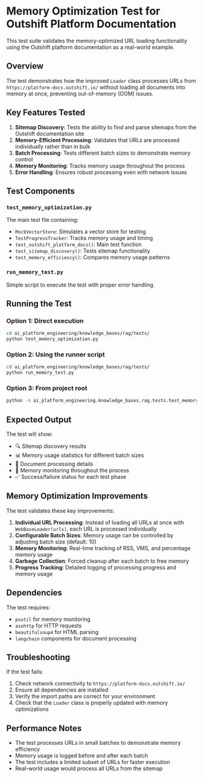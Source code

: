 # Memory Optimization Test for Outshift Platform Documentation

This test suite validates the memory-optimized URL loading functionality using the Outshift platform documentation as a real-world example.

## Overview

The test demonstrates how the improved `Loader` class processes URLs from `https://platform-docs.outshift.io/` without loading all documents into memory at once, preventing out-of-memory (OOM) issues.

## Key Features Tested

1. **Sitemap Discovery**: Tests the ability to find and parse sitemaps from the Outshift documentation site
2. **Memory-Efficient Processing**: Validates that URLs are processed individually rather than in bulk
3. **Batch Processing**: Tests different batch sizes to demonstrate memory control
4. **Memory Monitoring**: Tracks memory usage throughout the process
5. **Error Handling**: Ensures robust processing even with network issues

## Test Components

### `test_memory_optimization.py`
The main test file containing:
- `MockVectorStore`: Simulates a vector store for testing
- `TestProgressTracker`: Tracks memory usage and timing
- `test_outshift_platform_docs()`: Main test function
- `test_sitemap_discovery()`: Tests sitemap functionality
- `test_memory_efficiency()`: Compares memory usage patterns

### `run_memory_test.py`
Simple script to execute the test with proper error handling.

## Running the Test

### Option 1: Direct execution
```bash
cd ai_platform_engineering/knowledge_bases/rag/tests/
python test_memory_optimization.py
```

### Option 2: Using the runner script
```bash
cd ai_platform_engineering/knowledge_bases/rag/tests/
python run_memory_test.py
```

### Option 3: From project root
```bash
python -m ai_platform_engineering.knowledge_bases.rag.tests.test_memory_optimization
```

## Expected Output

The test will show:
- 🔍 Sitemap discovery results
- 📊 Memory usage statistics for different batch sizes
- 📄 Document processing details
- 💾 Memory monitoring throughout the process
- ✅ Success/failure status for each test phase

## Memory Optimization Improvements

The test validates these key improvements:

1. **Individual URL Processing**: Instead of loading all URLs at once with `WebBaseLoader(urls)`, each URL is processed individually
2. **Configurable Batch Sizes**: Memory usage can be controlled by adjusting batch size (default: 10)
3. **Memory Monitoring**: Real-time tracking of RSS, VMS, and percentage memory usage
4. **Garbage Collection**: Forced cleanup after each batch to free memory
5. **Progress Tracking**: Detailed logging of processing progress and memory usage

## Dependencies

The test requires:
- `psutil` for memory monitoring
- `aiohttp` for HTTP requests
- `beautifulsoup4` for HTML parsing
- `langchain` components for document processing

## Troubleshooting

If the test fails:
1. Check network connectivity to `https://platform-docs.outshift.io/`
2. Ensure all dependencies are installed
3. Verify the import paths are correct for your environment
4. Check that the `Loader` class is properly updated with memory optimizations

## Performance Notes

- The test processes URLs in small batches to demonstrate memory efficiency
- Memory usage is logged before and after each batch
- The test includes a limited subset of URLs for faster execution
- Real-world usage would process all URLs from the sitemap
